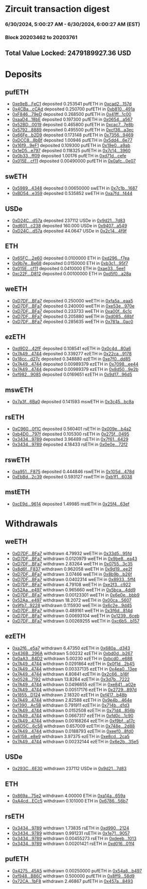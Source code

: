 # Zircuit transaction digest
### 6/30/2024, 5:00:27 AM - 6/30/2024, 6:00:27 AM (EST)
### Block 20203462 to 20203761

## Total Value Locked: 2479189927.36 USD

# Deposits
## pufETH
- [0xe9eB...FeC1](https://etherscan.io/address/0xe9eBa144eB768AcfaA4Bb18d91B6bF44d591FeC1) deposited 0.253541 pufETH in [0xcad2...157d](https://etherscan.io/tx/0xe9eBa144eB768AcfaA4Bb18d91B6bF44d591FeC1)
- [0x4CBa...cCAd](https://etherscan.io/address/0x4CBa4a4B3f405c9857D6489AF76154aE4B44cCAd) deposited 0.250700 pufETH in [0xb810...491a](https://etherscan.io/tx/0x4CBa4a4B3f405c9857D6489AF76154aE4B44cCAd)
- [0xF846...79eD](https://etherscan.io/address/0xF84680c1993D248703DBbed6724364d4324f79eD) deposited 0.268500 pufETH in [0x41ff...1c00](https://etherscan.io/tx/0xF84680c1993D248703DBbed6724364d4324f79eD)
- [0xaaD4...18bE](https://etherscan.io/address/0xaaD4Dec8a057F437d73B52BF49052762329018bE) deposited 0.197300 pufETH in [0x0654...a567](https://etherscan.io/tx/0xaaD4Dec8a057F437d73B52BF49052762329018bE)
- [0x52BD...0019](https://etherscan.io/address/0x52BDEA642430776F21250eD0F2e2E0Abad0C0019) deposited 0.465800 pufETH in [0xcac7...7e8b](https://etherscan.io/tx/0x52BDEA642430776F21250eD0F2e2E0Abad0C0019)
- [0x5792...8889](https://etherscan.io/address/0x579200D8cb4C9CC7682e38E14938968041698889) deposited 0.495500 pufETH in [0xcf36...a3ec](https://etherscan.io/tx/0x579200D8cb4C9CC7682e38E14938968041698889)
- [0x66Fe...b2D9](https://etherscan.io/address/0x66Fea3312EC89AbB7cFa20870C0334FcA8F7b2D9) deposited 0.173148 pufETH in [0x7356...9469](https://etherscan.io/tx/0x66Fea3312EC89AbB7cFa20870C0334FcA8F7b2D9)
- [0xDCC8...8bBf](https://etherscan.io/address/0xDCC8B5AEBbCFa15D3A731FccFa01A83362EF8bBf) deposited 1.00946 pufETH in [0x5dd4...6e77](https://etherscan.io/tx/0xDCC8B5AEBbCFa15D3A731FccFa01A83362EF8bBf)
- [0x16f9...9eF1](https://etherscan.io/address/0x16f9c187276e152A61c0a53437669Ac952999eF1) deposited 0.109300 pufETH in [0x19e0...a9ab](https://etherscan.io/tx/0x16f9c187276e152A61c0a53437669Ac952999eF1)
- [0x1eD5...e797](https://etherscan.io/address/0x1eD5d1ae2FFbe38eD47Ab0Aa06efb2dEbF32e797) deposited 0.118325 pufETH in [0x7c14...3960](https://etherscan.io/tx/0x1eD5d1ae2FFbe38eD47Ab0Aa06efb2dEbF32e797)
- [0x0b33...ff09](https://etherscan.io/address/0x0b33141A39404B5FC867A6cD1Ff69e0e441fff09) deposited 1.00176 pufETH in [0xd71d...cefe](https://etherscan.io/tx/0x0b33141A39404B5FC867A6cD1Ff69e0e441fff09)
- [0x015E...cf11](https://etherscan.io/address/0x015E7790453faB47F9801bF84F4C6c1ef4cdcf11) deposited 0.00490000 pufETH in [0x0afc...0e07](https://etherscan.io/tx/0x015E7790453faB47F9801bF84F4C6c1ef4cdcf11)
## swETH
- [0x5989...4348](https://etherscan.io/address/0x59899Bd9db63079C7bFBa51134D1aB7c6Af54348) deposited 0.00650000 swETH in [0x7c1b...1687](https://etherscan.io/tx/0x59899Bd9db63079C7bFBa51134D1aB7c6Af54348)
- [0xBD54...e359](https://etherscan.io/address/0xBD5408BEED525D3cB300bBE001008Af9bD0be359) deposited 0.535852 swETH in [0xa7fd...f444](https://etherscan.io/tx/0xBD5408BEED525D3cB300bBE001008Af9bD0be359)
## USDe
- [0xD24C...d57a](https://etherscan.io/address/0xD24Cfe2d0fa81369ca6291c28ac5426e16B6d57a) deposited 237112 USDe in [0x9d21...7d83](https://etherscan.io/tx/0xD24Cfe2d0fa81369ca6291c28ac5426e16B6d57a)
- [0xd601...c238](https://etherscan.io/address/0xd6013B0309A058Adbd0A8C727FbABA79f60bc238) deposited 160.000 USDe in [0x9407...a549](https://etherscan.io/tx/0xd6013B0309A058Adbd0A8C727FbABA79f60bc238)
- [0xD24C...d57a](https://etherscan.io/address/0xD24Cfe2d0fa81369ca6291c28ac5426e16B6d57a) deposited 44.0647 USDe in [0x2c14...4f9f](https://etherscan.io/tx/0xD24Cfe2d0fa81369ca6291c28ac5426e16B6d57a)
## ETH
- [0x65FC...2e60](https://etherscan.io/address/0x65FC690c06C0306975fAc50db46A44f306C32e60) deposited 0.0100000 ETH in [0xd296...f7ea](https://etherscan.io/tx/0x65FC690c06C0306975fAc50db46A44f306C32e60)
- [0x9b7e...Be68](https://etherscan.io/address/0x9b7e2a5b0a9Bd8b97E2a544Cf0EEaC269c20Be68) deposited 0.0150000 ETH in [0xb3c1...95f7](https://etherscan.io/tx/0x9b7e2a5b0a9Bd8b97E2a544Cf0EEaC269c20Be68)
- [0x015E...cf11](https://etherscan.io/address/0x015E7790453faB47F9801bF84F4C6c1ef4cdcf11) deposited 0.0410000 ETH in [0xae33...5ee1](https://etherscan.io/tx/0x015E7790453faB47F9801bF84F4C6c1ef4cdcf11)
- [0xc22F...D812](https://etherscan.io/address/0xc22FE14Bdb6F2fcB3601b736032896538e89D812) deposited 0.00100000 ETH in [0xd5f0...a28a](https://etherscan.io/tx/0xc22FE14Bdb6F2fcB3601b736032896538e89D812)
## weETH
- [0xD7DF...BFa7](https://etherscan.io/address/0xD7DF7E085214743530afF339aFC420c7c720BFa7) deposited 0.250000 weETH in [0xfa5a...eaa5](https://etherscan.io/tx/0xD7DF7E085214743530afF339aFC420c7c720BFa7)
- [0xD7DF...BFa7](https://etherscan.io/address/0xD7DF7E085214743530afF339aFC420c7c720BFa7) deposited 0.240000 weETH in [0xe53e...970e](https://etherscan.io/tx/0xD7DF7E085214743530afF339aFC420c7c720BFa7)
- [0xD7DF...BFa7](https://etherscan.io/address/0xD7DF7E085214743530afF339aFC420c7c720BFa7) deposited 0.233733 weETH in [0xa00f...6c1c](https://etherscan.io/tx/0xD7DF7E085214743530afF339aFC420c7c720BFa7)
- [0xD7DF...BFa7](https://etherscan.io/address/0xD7DF7E085214743530afF339aFC420c7c720BFa7) deposited 0.205880 weETH in [0xd085...68bf](https://etherscan.io/tx/0xD7DF7E085214743530afF339aFC420c7c720BFa7)
- [0xD7DF...BFa7](https://etherscan.io/address/0xD7DF7E085214743530afF339aFC420c7c720BFa7) deposited 0.285635 weETH in [0x781a...0ac0](https://etherscan.io/tx/0xD7DF7E085214743530afF339aFC420c7c720BFa7)
## ezETH
- [0xd9D2...42fF](https://etherscan.io/address/0xd9D20B20fd728cF34eFb289bb0CDed165DE042fF) deposited 0.108541 ezETH in [0x0c4d...80a6](https://etherscan.io/tx/0xd9D20B20fd728cF34eFb289bb0CDed165DE042fF)
- [0x7A49...4744](https://etherscan.io/address/0x7A493Be5c2ce014cD049Bf178a1ac0Db1B434744) deposited 0.339277 ezETH in [0x22ca...9178](https://etherscan.io/tx/0x7A493Be5c2ce014cD049Bf178a1ac0Db1B434744)
- [0x18cc...d27c](https://etherscan.io/address/0x18cc7D88d68F73180Fe8dc618B80f9CF5764d27c) deposited 0.348880 ezETH in [0xe7f0...dd85](https://etherscan.io/tx/0x18cc7D88d68F73180Fe8dc618B80f9CF5764d27c)
- [0x7A49...4744](https://etherscan.io/address/0x7A493Be5c2ce014cD049Bf178a1ac0Db1B434744) deposited 0.00989379 ezETH in [0x7098...ee44](https://etherscan.io/tx/0x7A493Be5c2ce014cD049Bf178a1ac0Db1B434744)
- [0x7A49...4744](https://etherscan.io/address/0x7A493Be5c2ce014cD049Bf178a1ac0Db1B434744) deposited 0.00989379 ezETH in [0x8d50...9e2b](https://etherscan.io/tx/0x7A493Be5c2ce014cD049Bf178a1ac0Db1B434744)
- [0xf982...9085](https://etherscan.io/address/0xf9828c8Ea6125E64826b2d09b06Eb61553c39085) deposited 0.0169651 ezETH in [0x9d17...96d5](https://etherscan.io/tx/0xf9828c8Ea6125E64826b2d09b06Eb61553c39085)
## mswETH
- [0x7a3f...6Ba0](https://etherscan.io/address/0x7a3fA6c3dcB46ff15BF80DC2f6885eC3d8ec6Ba0) deposited 0.141593 mswETH in [0x3c45...bc8a](https://etherscan.io/tx/0x7a3fA6c3dcB46ff15BF80DC2f6885eC3d8ec6Ba0)
## rsETH
- [0xC960...0f1C](https://etherscan.io/address/0xC9609e00c37D95CFA6128aa1270d016e976f0f1C) deposited 0.560401 rsETH in [0x009e...b4a2](https://etherscan.io/tx/0xC9609e00c37D95CFA6128aa1270d016e976f0f1C)
- [0xb4D0...797f](https://etherscan.io/address/0xb4D0D033B3D251ebA0c53046032Ff008A246797f) deposited 0.105300 rsETH in [0x275f...0495](https://etherscan.io/tx/0xb4D0D033B3D251ebA0c53046032Ff008A246797f)
- [0x3434...9789](https://etherscan.io/address/0x34349c5569e7B846c3558961552D2202760A9789) deposited 3.96489 rsETH in [0x7f61...6429](https://etherscan.io/tx/0x34349c5569e7B846c3558961552D2202760A9789)
- [0x3434...9789](https://etherscan.io/address/0x34349c5569e7B846c3558961552D2202760A9789) deposited 4.18433 rsETH in [0x0e0e...72f2](https://etherscan.io/tx/0x34349c5569e7B846c3558961552D2202760A9789)
## rswETH
- [0xa951...F875](https://etherscan.io/address/0xa95134a5569DA9ce3F911221C2e27e1F3491F875) deposited 0.444846 rswETH in [0x105d...478d](https://etherscan.io/tx/0xa95134a5569DA9ce3F911221C2e27e1F3491F875)
- [0xEbBd...2c39](https://etherscan.io/address/0xEbBd592511f957f3364310705C85a05770702c39) deposited 0.593127 rswETH in [0xb1f1...6038](https://etherscan.io/tx/0xEbBd592511f957f3364310705C85a05770702c39)
## mstETH
- [0xcE9d...9614](https://etherscan.io/address/0xcE9d0290C8B6FD12Bd64ea910c36633a3b8f9614) deposited 1.49985 mstETH in [0x25f4...63ef](https://etherscan.io/tx/0xcE9d0290C8B6FD12Bd64ea910c36633a3b8f9614)
# Withdrawals
## weETH
- [0xD7DF...BFa7](https://etherscan.io/address/0xD7DF7E085214743530afF339aFC420c7c720BFa7) withdrawn 4.79932 weETH in [0x33d5...95fd](https://etherscan.io/tx/0xD7DF7E085214743530afF339aFC420c7c720BFa7)
- [0xD7DF...BFa7](https://etherscan.io/address/0xD7DF7E085214743530afF339aFC420c7c720BFa7) withdrawn 0.0120979 weETH in [0x9be8...ea43](https://etherscan.io/tx/0xD7DF7E085214743530afF339aFC420c7c720BFa7)
- [0xD7DF...BFa7](https://etherscan.io/address/0xD7DF7E085214743530afF339aFC420c7c720BFa7) withdrawn 2.83264 weETH in [0x0755...3c35](https://etherscan.io/tx/0xD7DF7E085214743530afF339aFC420c7c720BFa7)
- [0x8d6f...F837](https://etherscan.io/address/0x8d6f5F424A07e36469937Af869D4a668ff77F837) withdrawn 0.962058 weETH in [0x9d19...ee2f](https://etherscan.io/tx/0x8d6f5F424A07e36469937Af869D4a668ff77F837)
- [0xD7DF...BFa7](https://etherscan.io/address/0xD7DF7E085214743530afF339aFC420c7c720BFa7) withdrawn 3.07466 weETH in [0x8b9b...b26f](https://etherscan.io/tx/0xD7DF7E085214743530afF339aFC420c7c720BFa7)
- [0xD7DF...BFa7](https://etherscan.io/address/0xD7DF7E085214743530afF339aFC420c7c720BFa7) withdrawn 0.0402314 weETH in [0x8933...5ff4](https://etherscan.io/tx/0xD7DF7E085214743530afF339aFC420c7c720BFa7)
- [0xD7DF...BFa7](https://etherscan.io/address/0xD7DF7E085214743530afF339aFC420c7c720BFa7) withdrawn 4.79108 weETH in [0xe2f3...c922](https://etherscan.io/tx/0xD7DF7E085214743530afF339aFC420c7c720BFa7)
- [0x52Aa...e497](https://etherscan.io/address/0x52Aa899454998Be5b000Ad077a46Bbe360F4e497) withdrawn 0.965660 weETH in [0x5bca...4dd9](https://etherscan.io/tx/0x52Aa899454998Be5b000Ad077a46Bbe360F4e497)
- [0xD7DF...BFa7](https://etherscan.io/address/0xD7DF7E085214743530afF339aFC420c7c720BFa7) withdrawn 0.00123301 weETH in [0x6e0e...bbb9](https://etherscan.io/tx/0xD7DF7E085214743530afF339aFC420c7c720BFa7)
- [0x52Aa...e497](https://etherscan.io/address/0x52Aa899454998Be5b000Ad077a46Bbe360F4e497) withdrawn 18.2072 weETH in [0x00ca...5607](https://etherscan.io/tx/0x52Aa899454998Be5b000Ad077a46Bbe360F4e497)
- [0x9fb7...9228](https://etherscan.io/address/0x9fb76Fd7974bFFD2B550A16C296f8B5AE1559228) withdrawn 0.115930 weETH in [0x6c2e...9d45](https://etherscan.io/tx/0x9fb76Fd7974bFFD2B550A16C296f8B5AE1559228)
- [0xD7DF...BFa7](https://etherscan.io/address/0xD7DF7E085214743530afF339aFC420c7c720BFa7) withdrawn 0.489161 weETH in [0x3f6d...814d](https://etherscan.io/tx/0xD7DF7E085214743530afF339aFC420c7c720BFa7)
- [0xD7DF...BFa7](https://etherscan.io/address/0xD7DF7E085214743530afF339aFC420c7c720BFa7) withdrawn 0.00693104 weETH in [0x1239...6ceb](https://etherscan.io/tx/0xD7DF7E085214743530afF339aFC420c7c720BFa7)
- [0xD7DF...BFa7](https://etherscan.io/address/0xD7DF7E085214743530afF339aFC420c7c720BFa7) withdrawn 0.00269255 weETH in [0xc6b5...b157](https://etherscan.io/tx/0xD7DF7E085214743530afF339aFC420c7c720BFa7)
## ezETH
- [0xa2f6...e5a7](https://etherscan.io/address/0xa2f6a782C7A579B6A22279b895C3E0CFF9E6e5a7) withdrawn 6.47350 ezETH in [0x680a...d343](https://etherscan.io/tx/0xa2f6a782C7A579B6A22279b895C3E0CFF9E6e5a7)
- [0x436B...296A](https://etherscan.io/address/0x436Be2485329fBd52f4C8C3ae06A6b751b8a296A) withdrawn 5.00232 ezETH in [0xbd0d...b267](https://etherscan.io/tx/0x436Be2485329fBd52f4C8C3ae06A6b751b8a296A)
- [0x0aA3...84D2](https://etherscan.io/address/0x0aA3f3539d9852D64F901F3B6d39873CcaFe84D2) withdrawn 5.00230 ezETH in [0xbcd0...e688](https://etherscan.io/tx/0x0aA3f3539d9852D64F901F3B6d39873CcaFe84D2)
- [0x7A49...4744](https://etherscan.io/address/0x7A493Be5c2ce014cD049Bf178a1ac0Db1B434744) withdrawn 0.0291864 ezETH in [0x0f1d...2b45](https://etherscan.io/tx/0x7A493Be5c2ce014cD049Bf178a1ac0Db1B434744)
- [0x7A49...4744](https://etherscan.io/address/0x7A493Be5c2ce014cD049Bf178a1ac0Db1B434744) withdrawn 0.00337135 ezETH in [0x4ea0...13ee](https://etherscan.io/tx/0x7A493Be5c2ce014cD049Bf178a1ac0Db1B434744)
- [0x7A49...4744](https://etherscan.io/address/0x7A493Be5c2ce014cD049Bf178a1ac0Db1B434744) withdrawn 4.80841 ezETH in [0x2c66...b16f](https://etherscan.io/tx/0x7A493Be5c2ce014cD049Bf178a1ac0Db1B434744)
- [0x0528...7192](https://etherscan.io/address/0x0528C9c3814581Da6e2946e6e503802880B67192) withdrawn 13.8264 ezETH in [0x3d7b...7222](https://etherscan.io/tx/0x0528C9c3814581Da6e2946e6e503802880B67192)
- [0x7A49...4744](https://etherscan.io/address/0x7A493Be5c2ce014cD049Bf178a1ac0Db1B434744) withdrawn 0.0496655 ezETH in [0xe841...a02e](https://etherscan.io/tx/0x7A493Be5c2ce014cD049Bf178a1ac0Db1B434744)
- [0x7A49...4744](https://etherscan.io/address/0x7A493Be5c2ce014cD049Bf178a1ac0Db1B434744) withdrawn 0.00517176 ezETH in [0x2729...897d](https://etherscan.io/tx/0x7A493Be5c2ce014cD049Bf178a1ac0Db1B434744)
- [0x1855...D124](https://etherscan.io/address/0x185542374ce5Fc8bF8F215F5Fc681370704fD124) withdrawn 2.18320 ezETH in [0xf417...b48b](https://etherscan.io/tx/0x185542374ce5Fc8bF8F215F5Fc681370704fD124)
- [0x7A49...4744](https://etherscan.io/address/0x7A493Be5c2ce014cD049Bf178a1ac0Db1B434744) withdrawn 2.82588 ezETH in [0x9e4b...464e](https://etherscan.io/tx/0x7A493Be5c2ce014cD049Bf178a1ac0Db1B434744)
- [0xf390...Ac5B](https://etherscan.io/address/0xf3906a9E6C6729797B83d79c55D6E3dD71cEAc5B) withdrawn 0.791911 ezETH in [0x714b...d1d3](https://etherscan.io/tx/0xf3906a9E6C6729797B83d79c55D6E3dD71cEAc5B)
- [0x7A49...4744](https://etherscan.io/address/0x7A493Be5c2ce014cD049Bf178a1ac0Db1B434744) withdrawn 0.0152508 ezETH in [0x71d4...856b](https://etherscan.io/tx/0x7A493Be5c2ce014cD049Bf178a1ac0Db1B434744)
- [0x7A49...4744](https://etherscan.io/address/0x7A493Be5c2ce014cD049Bf178a1ac0Db1B434744) withdrawn 0.0667317 ezETH in [0xfd0c...1c90](https://etherscan.io/tx/0x7A493Be5c2ce014cD049Bf178a1ac0Db1B434744)
- [0x7A49...4744](https://etherscan.io/address/0x7A493Be5c2ce014cD049Bf178a1ac0Db1B434744) withdrawn 0.00168264 ezETH in [0xf9bf...a17c](https://etherscan.io/tx/0x7A493Be5c2ce014cD049Bf178a1ac0Db1B434744)
- [0x6D5C...6c58](https://etherscan.io/address/0x6D5C745949f3641620Ac54181371bcBe94A56c58) withdrawn 0.657009 ezETH in [0x748e...2d88](https://etherscan.io/tx/0x6D5C745949f3641620Ac54181371bcBe94A56c58)
- [0x7A49...4744](https://etherscan.io/address/0x7A493Be5c2ce014cD049Bf178a1ac0Db1B434744) withdrawn 0.0188793 ezETH in [0xeef0...8fd0](https://etherscan.io/tx/0x7A493Be5c2ce014cD049Bf178a1ac0Db1B434744)
- [0x6158...e8e9](https://etherscan.io/address/0x6158C4b33df0Cd6d0003488e9302Ff646163e8e9) withdrawn 3.97375 ezETH in [0xe8cd...2ca5](https://etherscan.io/tx/0x6158C4b33df0Cd6d0003488e9302Ff646163e8e9)
- [0x7A49...4744](https://etherscan.io/address/0x7A493Be5c2ce014cD049Bf178a1ac0Db1B434744) withdrawn 0.00232144 ezETH in [0x6e2b...35e5](https://etherscan.io/tx/0x7A493Be5c2ce014cD049Bf178a1ac0Db1B434744)
## USDe
- [0x293C...6E30](https://etherscan.io/address/0x293C6937D8D82e05B01335F7B33FBA0c8e256E30) withdrawn 237112 USDe in [0x9d21...7d83](https://etherscan.io/tx/0x293C6937D8D82e05B01335F7B33FBA0c8e256E30)
## ETH
- [0x869a...75e2](https://etherscan.io/address/0x869aD352d74a5113a3c8D06064bAC206741B75e2) withdrawn 4.00000 ETH in [0xa14a...659a](https://etherscan.io/tx/0x869aD352d74a5113a3c8D06064bAC206741B75e2)
- [0xA4cd...ECc5](https://etherscan.io/address/0xA4cdB34AE777f41dB1Ac9FB4e892d54E4F8aECc5) withdrawn 0.101000 ETH in [0x6786...56b7](https://etherscan.io/tx/0xA4cdB34AE777f41dB1Ac9FB4e892d54E4F8aECc5)
## rsETH
- [0x3434...9789](https://etherscan.io/address/0x34349c5569e7B846c3558961552D2202760A9789) withdrawn 1.73835 rsETH in [0xd990...2124](https://etherscan.io/tx/0x34349c5569e7B846c3558961552D2202760A9789)
- [0x3434...9789](https://etherscan.io/address/0x34349c5569e7B846c3558961552D2202760A9789) withdrawn 0.991231 rsETH in [0x1e71...9057](https://etherscan.io/tx/0x34349c5569e7B846c3558961552D2202760A9789)
- [0x3434...9789](https://etherscan.io/address/0x34349c5569e7B846c3558961552D2202760A9789) withdrawn 0.00455273 rsETH in [0xdeeb...1013](https://etherscan.io/tx/0x34349c5569e7B846c3558961552D2202760A9789)
- [0x3434...9789](https://etherscan.io/address/0x34349c5569e7B846c3558961552D2202760A9789) withdrawn 0.00201421 rsETH in [0xd016...01f4](https://etherscan.io/tx/0x34349c5569e7B846c3558961552D2202760A9789)
## pufETH
- [0x4275...45A5](https://etherscan.io/address/0x4275e032C49C3802533c3537B889049F31e545A5) withdrawn 0.00250000 pufETH in [0x54a8...b497](https://etherscan.io/tx/0x4275e032C49C3802533c3537B889049F31e545A5)
- [0xf948...B86C](https://etherscan.io/address/0xf948a22920C084b9a1f0e51F9605aB91fed7B86C) withdrawn 0.500000 pufETH in [0x8ff9...58d9](https://etherscan.io/tx/0xf948a22920C084b9a1f0e51F9605aB91fed7B86C)
- [0x72CA...1bF8](https://etherscan.io/address/0x72CAb69A6b8e27440e68c0D98EaB62dDE0A51bF8) withdrawn 2.46867 pufETH in [0x457a...8493](https://etherscan.io/tx/0x72CAb69A6b8e27440e68c0D98EaB62dDE0A51bF8)
